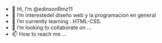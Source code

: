 - 👋 Hi, I’m @edinsonRmz11
- 👀 I’m interestedel diseño web y la programacion en general 
- 🌱 I’m currently learning ..HTML-CSS.
- 💞️ I’m looking to collaborate on ...
- 📫 How to reach me ...

<!---
edinsonRmz11/edinsonRmz11 is a ✨ special ✨ repository because its `README.md` (this file) appears on your GitHub profile.
You can click the Preview link to take a look at your changes.
--->
